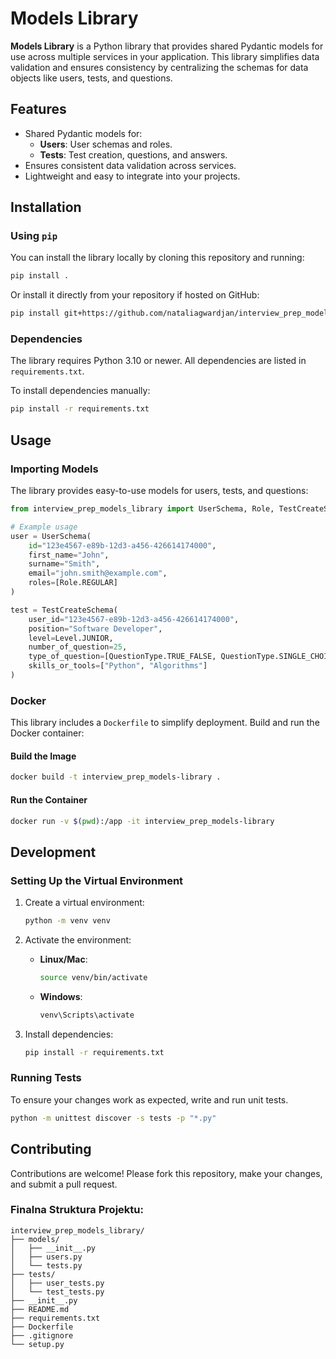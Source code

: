 # Models Library

**Models Library** is a Python library that provides shared Pydantic models for use across multiple services in your application. This library simplifies data validation and ensures consistency by centralizing the schemas for data objects like users, tests, and questions.

## Features

- Shared Pydantic models for:
  - **Users**: User schemas and roles.
  - **Tests**: Test creation, questions, and answers.
- Ensures consistent data validation across services.
- Lightweight and easy to integrate into your projects.

## Installation

### Using `pip`
You can install the library locally by cloning this repository and running:

```bash
pip install .
```

Or install it directly from your repository if hosted on GitHub:

```bash
pip install git+https://github.com/nataliagwardjan/interview_prep_models_library.git
```

### Dependencies
The library requires Python 3.10 or newer. All dependencies are listed in `requirements.txt`.

To install dependencies manually:

```bash
pip install -r requirements.txt
```

## Usage

### Importing Models
The library provides easy-to-use models for users, tests, and questions:

```python
from interview_prep_models_library import UserSchema, Role, TestCreateSchema, QuestioType, Level

# Example usage
user = UserSchema(
    id="123e4567-e89b-12d3-a456-426614174000",
    first_name="John",
    surname="Smith",
    email="john.smith@example.com",
    roles=[Role.REGULAR]
)

test = TestCreateSchema(
    user_id="123e4567-e89b-12d3-a456-426614174000",
    position="Software Developer",
    level=Level.JUNIOR,  
    number_of_question=25,  
    type_of_question=[QuestionType.TRUE_FALSE, QuestionType.SINGLE_CHOICE],
    skills_or_tools=["Python", "Algorithms"]  
)
```

### Docker
This library includes a `Dockerfile` to simplify deployment. Build and run the Docker container:

#### Build the Image
```bash
docker build -t interview_prep_models-library .
```

#### Run the Container
```bash
docker run -v $(pwd):/app -it interview_prep_models-library
```

## Development

### Setting Up the Virtual Environment
1. Create a virtual environment:
   ```bash
   python -m venv venv
    ```

2. Activate the environment:
   - **Linux/Mac**: 
     ```bash
     source venv/bin/activate
     ```
   - **Windows**: 
     ```bash
     venv\Scripts\activate
     ```

3. Install dependencies:
   ```bash
   pip install -r requirements.txt
   ```

### Running Tests
To ensure your changes work as expected, write and run unit tests.

```bash
python -m unittest discover -s tests -p "*.py"
```

## Contributing

Contributions are welcome! Please fork this repository, make your changes, and submit a pull request.

### Finalna Struktura Projektu:

```plaintext
interview_prep_models_library/
├── models/
│   ├── __init__.py
│   ├── users.py
│   └── tests.py
├── tests/
│   ├── user_tests.py
│   └── test_tests.py
├── __init__.py
├── README.md
├── requirements.txt
├── Dockerfile
├── .gitignore
└── setup.py
```